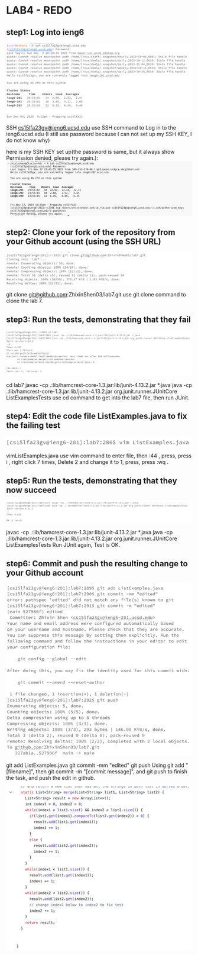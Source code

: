 # LAB4 - REDO


## step1: Log into ieng6

![Image](lab4redo-1.png.png)


SSH cs15lfa23gv@ieng6.ucsd.edu<enter>
use SSH command to Log in to the ieng6.ucsd.edu (I still use password because I can not set up my SSH KEY, I do not know why)


here is my SSH KEY set up(the password is same, but it always show Permission denied, please try again.): 
![Image](lab4-9.png)


## step2: Clone your fork of the repository from your Github account (using the SSH URL)

![Image](lab4redo-2.png.png)

git clone git@github.com:ZhixinShen03/lab7.git<enter>
use git clone command to clone the lab 7.


## step3: Run the tests, demonstrating that they fail

![Image](lab4redo-3.png.png)


cd lab7<enter>
javac -cp .:lib/hamcrest-core-1.3.jar:lib/junit-4.13.2.jar *.java<enter>
java -cp .:lib/hamcrest-core-1.3.jar:lib/junit-4.13.2.jar org.junit.runner.JUnitCore ListExamplesTests<enter>
use cd command to get into the lab7 file, then run JUnit.


## step4: Edit the code file ListExamples.java to fix the failing test

![Image](lab4redo-4.png.png)


vim<space>ListExamples.java<enter>
use vim command to enter file, then :44 <enter>, press<esc>, press i <enter>, <right><right><right><right><right><right><right> right click 7 times, Delete 2 and change it to 1, press<esc>, press :wq<enter> .


## step5: Run the tests, demonstrating that they now succeed

![Image](lab4redo-5.png.png)

javac -cp .:lib/hamcrest-core-1.3.jar:lib/junit-4.13.2.jar *.java<enter>
java -cp .:lib/hamcrest-core-1.3.jar:lib/junit-4.13.2.jar org.junit.runner.JUnitCore ListExamplesTests<enter>
Run JUnit again, Test is OK.

## step6: Commit and push the resulting change to your Github account

![Image](lab4redo-6.png.png)


git add ListExamples.java<enter>
git commit -mm "edited"<enter>
git push<enter>
Using git add "[filename]", then git commit -m "[commit message]", and git push to finish the task, and push the edit in github.

![Image](lab4-8.png)

